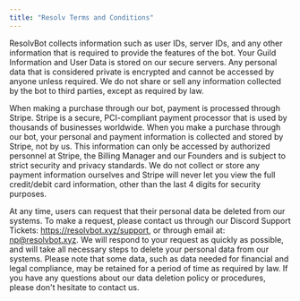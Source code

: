 ```yaml
---
title: "Resolv Terms and Conditions"
---
```


<EffectiveFrom message="These terms and conditions are effective from 01/01/2023"/>

ResolvBot collects information such as user IDs, server IDs, and any other information that is required to provide the features of the bot. Your Guild Information and User Data is stored on our secure servers. Any personal data that is considered private is encrypted and cannot be accessed by anyone unless required. We do not share or sell any information collected by the bot to third parties, except as required by law.

When making a purchase through our bot, payment is processed through Stripe. Stripe is a secure, PCI-compliant payment processor that is used by thousands of businesses worldwide. When you make a purchase through our bot, your personal and payment information is collected and stored by Stripe, not by us. This information can only be accessed by authorized personnel at Stripe, the Billing Manager and our Founders and is subject to strict security and privacy standards. We do not collect or store any payment information ourselves and Stripe will never let you view the full credit/debit card information, other than the last 4 digits for security purposes. 

At any time, users can request that their personal data be deleted from our systems. To make a request, please contact us through our Discord Support Tickets: https://resolvbot.xyz/support, or through email at: np@resolvbot.xyz. We will respond to your request as quickly as possible, and will take all necessary steps to delete your personal data from our systems. Please note that some data, such as data needed for financial and legal compliance, may be retained for a period of time as required by law. If you have any questions about our data deletion policy or procedures, please don't hesitate to contact us.
